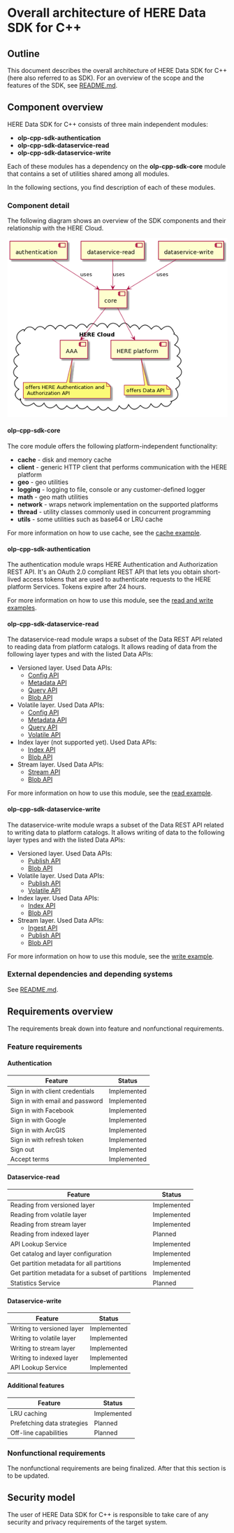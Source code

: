 # Overall architecture of HERE Data SDK for C++

## Outline

This document describes the overall architecture of HERE Data SDK for C++ (here also referred to as SDK). For an overview of the scope and the features of the SDK, see [README.md](../README.md#why-use).

## Component overview

HERE Data SDK for C++ consists of three main independent modules:

* **olp-cpp-sdk-authentication**
* **olp-cpp-sdk-dataservice-read**
* **olp-cpp-sdk-dataservice-write**

Each of these modules has a dependency on the **olp-cpp-sdk-core** module that contains a set of utilities shared among all modules.

In the following sections, you find description of each of these modules.

### Component detail

The following diagram shows an overview of the SDK components and their relationship with the HERE Cloud.

![component_overview](diagrams/sdk-module-overview.png "HERE Data SDK for C++ Component Overview")

#### olp-cpp-sdk-core

The core module offers the following platform-independent functionality:

* **cache** - disk and memory cache
* **client** - generic HTTP client that performs communication with the HERE platform
* **geo** - geo utilities
* **logging** - logging to file, console or any customer-defined logger
* **math** - geo math utilities
* **network** - wraps network implementation on the supported platforms
* **thread** - utility classes commonly used in concurrent programming
* **utils** - some utilities such as base64 or LRU cache

For more information on how to use cache, see the [cache example](dataservice-cache-example.md).

#### olp-cpp-sdk-authentication

The authentication module wraps HERE Authentication and Authorization REST API. It's an OAuth 2.0 compliant REST API that lets you obtain short-lived access tokens that are used to authenticate requests to the HERE platform Services. Tokens expire after 24 hours.

For more information on how to use this module, see the [read and write examples](../docs).

#### olp-cpp-sdk-dataservice-read

The dataservice-read module wraps a subset of the Data REST API related to reading data from platform catalogs. It allows reading of data from the following layer types and with the listed Data APIs:

* Versioned layer. Used Data APIs:
  * [Config API](https://developer.here.com/olp/documentation/data-store/api-reference-config.html)
  * [Metadata API](https://developer.here.com/olp/documentation/data-store/api-reference-metadata.html)
  * [Query API](https://developer.here.com/olp/documentation/data-store/api-reference-query.html)
  * [Blob API](https://developer.here.com/olp/documentation/data-store/api-reference-blob.html)
* Volatile layer. Used Data APIs:
  * [Config API](https://developer.here.com/olp/documentation/data-store/api-reference-config.html)
  * [Metadata API](https://developer.here.com/olp/documentation/data-store/api-reference-metadata.html)
  * [Query API](https://developer.here.com/olp/documentation/data-store/api-reference-query.html)
  * [Volatile API](https://developer.here.com/olp/documentation/data-store/api-reference-volatile-blob.html)
* Index layer (not supported yet). Used Data APIs:
  * [Index API](https://developer.here.com/olp/documentation/data-store/api-reference-index.html)
  * [Blob API](https://developer.here.com/olp/documentation/data-store/api-reference-blob.html)
* Stream layer. Used Data APIs:
  * [Stream API](https://developer.here.com/olp/documentation/data-store/api-reference-stream.html)
  * [Blob API](https://developer.here.com/olp/documentation/data-store/api-reference-blob.html)

For more information on how to use this module, see the [read example](dataservice-read-catalog-example.md).

#### olp-cpp-sdk-dataservice-write

The dataservice-write module wraps a subset of the Data REST API related to writing data to platform catalogs. It allows writing of data to the following layer types and with the listed Data APIs:

* Versioned layer. Used Data APIs:
  * [Publish API](https://developer.here.com/olp/documentation/data-store/api-reference-publish.html)
  * [Blob API](https://developer.here.com/olp/documentation/data-store/api-reference-blob.html)
* Volatile layer. Used Data APIs:
  * [Publish API](https://developer.here.com/olp/documentation/data-store/api-reference-publish.html)
  * [Volatile API](https://developer.here.com/olp/documentation/data-store/api-reference-volatile-blob.html)
* Index layer. Used Data APIs:
  * [Index API](https://developer.here.com/olp/documentation/data-store/api-reference-index.html)
  * [Blob API](https://developer.here.com/olp/documentation/data-store/api-reference-blob.html)
* Stream layer. Used Data APIs:
  * [Ingest API](https://developer.here.com/olp/documentation/data-store/api-reference-ingest.html)
  * [Publish API](https://developer.here.com/olp/documentation/data-store/api-reference-publish.html)
  * [Blob API](https://developer.here.com/olp/documentation/data-store/api-reference-blob.html)

For more information on how to use this module, see the [write example](dataservice-write-example.md).

### External dependencies and depending systems

See [README.md](../README.md#dependencies).

## Requirements overview

The requirements break down into feature and nonfunctional requirements.

### Feature requirements

#### Authentication

Feature                          |  Status
---------------------------------|--------------
Sign in with client credentials  | Implemented
Sign in with email and password  | Implemented
Sign in with Facebook            | Implemented
Sign in with Google              | Implemented
Sign in with ArcGIS              | Implemented
Sign in with refresh token       | Implemented
Sign out                         | Implemented
Accept terms                     | Implemented

#### Dataservice-read

Feature                          |  Status
---------------------------------|--------------
Reading from versioned layer     | Implemented
Reading from volatile layer      | Implemented
Reading from stream layer        | Implemented
Reading from indexed layer       | Planned
API Lookup Service               | Implemented
Get catalog and layer configuration | Implemented
Get partition metadata for all partitions | Implemented
Get partition metadata for a subset of partitions | Implemented
Statistics Service  | Planned

#### Dataservice-write

Feature                          |  Status
---------------------------------|--------------
Writing to versioned layer       | Implemented
Writing to volatile layer        | Implemented
Writing to stream layer          | Implemented
Writing to indexed layer         | Implemented
API Lookup Service               | Implemented

#### Additional features

Feature                          |  Status
---------------------------------|--------------
LRU caching                      | Implemented
Prefetching data strategies      | Planned
Off-line capabilities            | Planned

### Nonfunctional requirements

The nonfunctional requirements are being finalized. After that this section is to be updated.

## Security model

The user of HERE Data SDK for C++ is responsible to take care of any security and privacy requirements of the target system.
